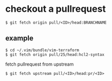 
# checkout a pullrequest

```consoel
$ git fetch origin pull/<ID>/head:BRANCHNAME
```



example
--

```console
$ cd ~/.vim/bundle/vim-terraform
$ git fetch origin pull/25/head:hcl2-syntax
```

fetch pullrequest from upstream

```
$ git fetch upstream pull/<ID>/head:pr/<ID>
```
